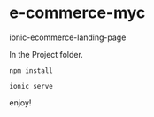 # e-commerce-myc
ionic-ecommerce-landing-page

In the Project folder.

`npm install`

`ionic serve`

enjoy!
